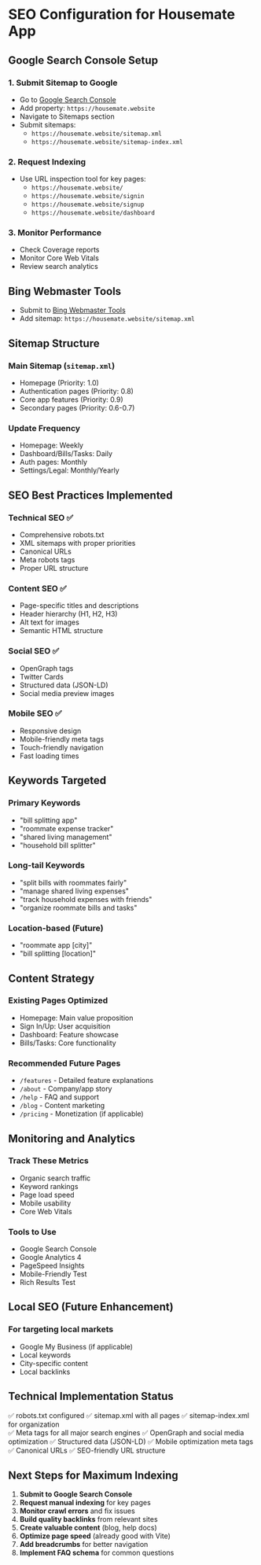 # SEO Configuration for Housemate App

## Google Search Console Setup

### 1. Submit Sitemap to Google
- Go to [Google Search Console](https://search.google.com/search-console)
- Add property: `https://housemate.website`
- Navigate to Sitemaps section
- Submit sitemaps:
  - `https://housemate.website/sitemap.xml`
  - `https://housemate.website/sitemap-index.xml`

### 2. Request Indexing
- Use URL inspection tool for key pages:
  - `https://housemate.website/`
  - `https://housemate.website/signin`
  - `https://housemate.website/signup`
  - `https://housemate.website/dashboard`

### 3. Monitor Performance
- Check Coverage reports
- Monitor Core Web Vitals
- Review search analytics

## Bing Webmaster Tools
- Submit to [Bing Webmaster Tools](https://www.bing.com/webmasters)
- Add sitemap: `https://housemate.website/sitemap.xml`

## Sitemap Structure

### Main Sitemap (`sitemap.xml`)
- Homepage (Priority: 1.0)
- Authentication pages (Priority: 0.8)
- Core app features (Priority: 0.9)
- Secondary pages (Priority: 0.6-0.7)

### Update Frequency
- Homepage: Weekly
- Dashboard/Bills/Tasks: Daily
- Auth pages: Monthly
- Settings/Legal: Monthly/Yearly

## SEO Best Practices Implemented

### Technical SEO ✅
- Comprehensive robots.txt
- XML sitemaps with proper priorities
- Canonical URLs
- Meta robots tags
- Proper URL structure

### Content SEO ✅
- Page-specific titles and descriptions
- Header hierarchy (H1, H2, H3)
- Alt text for images
- Semantic HTML structure

### Social SEO ✅
- OpenGraph tags
- Twitter Cards
- Structured data (JSON-LD)
- Social media preview images

### Mobile SEO ✅
- Responsive design
- Mobile-friendly meta tags
- Touch-friendly navigation
- Fast loading times

## Keywords Targeted

### Primary Keywords
- "bill splitting app"
- "roommate expense tracker"
- "shared living management"
- "household bill splitter"

### Long-tail Keywords
- "split bills with roommates fairly"
- "manage shared living expenses"
- "track household expenses with friends"
- "organize roommate bills and tasks"

### Location-based (Future)
- "roommate app [city]"
- "bill splitting [location]"

## Content Strategy

### Existing Pages Optimized
- Homepage: Main value proposition
- Sign In/Up: User acquisition
- Dashboard: Feature showcase
- Bills/Tasks: Core functionality

### Recommended Future Pages
- `/features` - Detailed feature explanations
- `/about` - Company/app story
- `/help` - FAQ and support
- `/blog` - Content marketing
- `/pricing` - Monetization (if applicable)

## Monitoring and Analytics

### Track These Metrics
- Organic search traffic
- Keyword rankings
- Page load speed
- Mobile usability
- Core Web Vitals

### Tools to Use
- Google Search Console
- Google Analytics 4
- PageSpeed Insights
- Mobile-Friendly Test
- Rich Results Test

## Local SEO (Future Enhancement)

### For targeting local markets
- Google My Business (if applicable)
- Local keywords
- City-specific content
- Local backlinks

## Technical Implementation Status

✅ robots.txt configured
✅ sitemap.xml with all pages
✅ sitemap-index.xml for organization  
✅ Meta tags for all major search engines
✅ OpenGraph and social media optimization
✅ Structured data (JSON-LD)
✅ Mobile optimization meta tags
✅ Canonical URLs
✅ SEO-friendly URL structure

## Next Steps for Maximum Indexing

1. **Submit to Google Search Console**
2. **Request manual indexing** for key pages
3. **Monitor crawl errors** and fix issues
4. **Build quality backlinks** from relevant sites
5. **Create valuable content** (blog, help docs)
6. **Optimize page speed** (already good with Vite)
7. **Add breadcrumbs** for better navigation
8. **Implement FAQ schema** for common questions